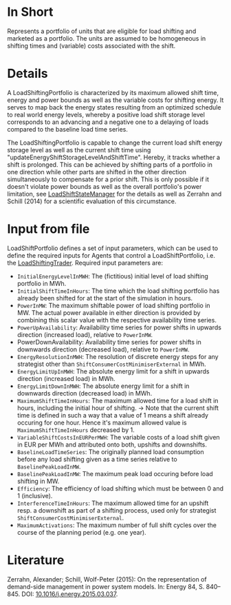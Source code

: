 # In Short
Represents a portfolio of units that are eligible for load shifting and marketed as a portfolio. The units are assumed to be homogeneous in shifting times and (variable) costs associated with the shift.

# Details
A LoadShiftingPortfolio is characterized by its maximum allowed shift time, energy and power bounds as well as the variable costs for shifting energy. It serves to map back the energy states resulting from an optimized schedule to real world energy levels, whereby a positive load shift storage level corresponds to an advancing and a negative one to a delaying of loads compared to the baseline load time series.

The LoadShiftingPortfolio is capable to change the current load shift energy storage level as well as the current shift time using "updateEnergyShiftStorageLevelAndShiftTime". Hereby, it tracks whether a shift is prolonged. This can be achieved by shifting parts of a portfolio in one direction while other parts are shifted in the other direction simultaneously to compensate for a prior shift. This is only possible if it doesn't violate power bounds as well as the overall portfolio's power limitation, see [LoadShiftStateManager](./LoadShiftStateManager) for the details as well as Zerrahn and Schill (2014) for a scientific evaluation of this circumstance.

# Input from file
LoadShiftPortfolio defines a set of input parameters, which can be used to define the required inputs for Agents that control a LoadShiftPortfolio, i.e. the [LoadShiftingTrader](../Agents/LoadShiftingTrader). Required input parameters are:
* `InitialEnergyLevelInMWH`: The (fictitious) initial level of load shifting portfolio in MWh.
* `InitialShiftTimeInHours`: The time which the load shifting portfolio has already been shifted for at the start of the simulation in hours.
* `PowerInMW`: The maximum shiftable power of load shifting portfolio in MW. The actual power available in either direction is provided by combining this scalar value with the respective availability time series.
* `PowerUpAvailability`: Availability time series for power shifts in upwards direction (increased load), relative to `PowerInMW`.
* PowerDownAvailability: Availability time series for power shifts in downwards direction (decreased load), relative to `PowerInMW`.
* `EnergyResolutionInMWH`: The resolution of discrete energy steps for any strategist other than `ShiftConsumerCostMinimiserExternal` in MWh.
* `EnergyLimitUpInMWH`: The absolute energy limit for a shift in upwards direction (increased load) in MWh.
* `EnergyLimitDownInMWH`: The absolute energy limit for a shift in downwards direction (decreased load) in MWh.
* `MaximumShiftTimeInHours`: The maximum allowed time for a load shift in hours, including the initial hour of shifting. &rarr; Note that the current shift time is defined in such a way that a value of 1 means a shift already occuring for one hour. Hence it's maximum allowed value is `MaximumShiftTimeInHours` decreased by 1.
* `VariableShiftCostsInEURPerMWH`: The variable costs of a load shift given in EUR per MWh and attributed onto both, upshifts and downshifts.
* `BaselineLoadTimeSeries`: The originally planned load consumption before any load shifting given as a time series relative to `BaselinePeakLoadInMW`.
* `BaselinePeakLoadInMW`: The maximum peak load occuring before load shifting in MW.
* `Efficiency`: The efficiency of load shifting which must be between 0 and 1 (inclusive).
* `InterferenceTimeInHours`: The maximum allowed time for an upshift resp. a downshift as part of a shifting process, used only for strategist `ShiftConsumerCostMinimiserExternal`.
* `MaximumActivations`: The maximum number of full shift cycles over the course of the planning period (e.g. one year).

# Literature
Zerrahn, Alexander; Schill, Wolf-Peter (2015): On the representation of demand-side management in power system models. In: Energy 84, S. 840–845. DOI: [10.1016/j.energy.2015.03.037](https://doi.org/10.1016/j.energy.2015.03.037).